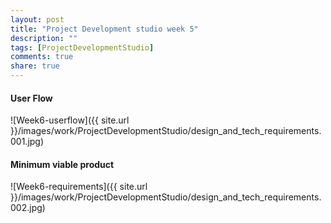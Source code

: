 ```yaml
---
layout: post
title: "Project Development studio week 5"
description: ""
tags: [ProjectDevelopmentStudio]
comments: true  
share: true
---
```


#### User Flow

![Week6-userflow]({{ site.url }}/images/work/ProjectDevelopmentStudio/design_and_tech_requirements.001.jpg)


#### Minimum viable product

![Week6-requirements]({{ site.url }}/images/work/ProjectDevelopmentStudio/design_and_tech_requirements.002.jpg)